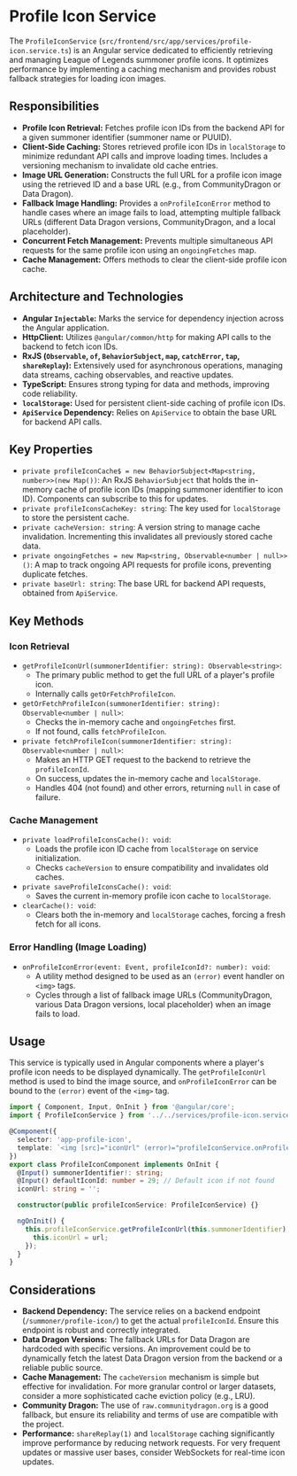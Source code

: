 # Profile Icon Service

The `ProfileIconService` (`src/frontend/src/app/services/profile-icon.service.ts`) is an Angular service dedicated to efficiently retrieving and managing League of Legends summoner profile icons. It optimizes performance by implementing a caching mechanism and provides robust fallback strategies for loading icon images.

## Responsibilities

- **Profile Icon Retrieval:** Fetches profile icon IDs from the backend API for a given summoner identifier (summoner name or PUUID).
- **Client-Side Caching:** Stores retrieved profile icon IDs in `localStorage` to minimize redundant API calls and improve loading times. Includes a versioning mechanism to invalidate old cache entries.
- **Image URL Generation:** Constructs the full URL for a profile icon image using the retrieved ID and a base URL (e.g., from CommunityDragon or Data Dragon).
- **Fallback Image Handling:** Provides a `onProfileIconError` method to handle cases where an image fails to load, attempting multiple fallback URLs (different Data Dragon versions, CommunityDragon, and a local placeholder).
- **Concurrent Fetch Management:** Prevents multiple simultaneous API requests for the same profile icon using an `ongoingFetches` map.
- **Cache Management:** Offers methods to clear the client-side profile icon cache.

## Architecture and Technologies

- **Angular `Injectable`:** Marks the service for dependency injection across the Angular application.
- **HttpClient:** Utilizes `@angular/common/http` for making API calls to the backend to fetch icon IDs.
- **RxJS (`Observable`, `of`, `BehaviorSubject`, `map`, `catchError`, `tap`, `shareReplay`):** Extensively used for asynchronous operations, managing data streams, caching observables, and reactive updates.
- **TypeScript:** Ensures strong typing for data and methods, improving code reliability.
- **`localStorage`:** Used for persistent client-side caching of profile icon IDs.
- **`ApiService` Dependency:** Relies on `ApiService` to obtain the base URL for backend API calls.

## Key Properties

- `private profileIconCache$ = new BehaviorSubject<Map<string, number>>(new Map())`: An RxJS `BehaviorSubject` that holds the in-memory cache of profile icon IDs (mapping summoner identifier to icon ID). Components can subscribe to this for updates.
- `private profileIconsCacheKey: string`: The key used for `localStorage` to store the persistent cache.
- `private cacheVersion: string`: A version string to manage cache invalidation. Incrementing this invalidates all previously stored cache data.
- `private ongoingFetches = new Map<string, Observable<number | null>>()`: A map to track ongoing API requests for profile icons, preventing duplicate fetches.
- `private baseUrl: string`: The base URL for backend API requests, obtained from `ApiService`.

## Key Methods

### Icon Retrieval

- `getProfileIconUrl(summonerIdentifier: string): Observable<string>`:
  - The primary public method to get the full URL of a player's profile icon.
  - Internally calls `getOrFetchProfileIcon`.
- `getOrFetchProfileIcon(summonerIdentifier: string): Observable<number | null>`:
  - Checks the in-memory cache and `ongoingFetches` first.
  - If not found, calls `fetchProfileIcon`.
- `private fetchProfileIcon(summonerIdentifier: string): Observable<number | null>`:
  - Makes an HTTP GET request to the backend to retrieve the `profileIconId`.
  - On success, updates the in-memory cache and `localStorage`.
  - Handles 404 (not found) and other errors, returning `null` in case of failure.

### Cache Management

- `private loadProfileIconsCache(): void`:
  - Loads the profile icon ID cache from `localStorage` on service initialization.
  - Checks `cacheVersion` to ensure compatibility and invalidates old caches.
- `private saveProfileIconsCache(): void`:
  - Saves the current in-memory profile icon cache to `localStorage`.
- `clearCache(): void`:
  - Clears both the in-memory and `localStorage` caches, forcing a fresh fetch for all icons.

### Error Handling (Image Loading)

- `onProfileIconError(event: Event, profileIconId?: number): void`:
  - A utility method designed to be used as an `(error)` event handler on `<img>` tags.
  - Cycles through a list of fallback image URLs (CommunityDragon, various Data Dragon versions, local placeholder) when an image fails to load.

## Usage

This service is typically used in Angular components where a player's profile icon needs to be displayed dynamically. The `getProfileIconUrl` method is used to bind the image source, and `onProfileIconError` can be bound to the `(error)` event of the `<img>` tag.

```typescript
import { Component, Input, OnInit } from '@angular/core';
import { ProfileIconService } from '../../services/profile-icon.service';

@Component({
  selector: 'app-profile-icon',
  template: `<img [src]="iconUrl" (error)="profileIconService.onProfileIconError($event, defaultIconId)" alt="Profile Icon">`,
})
export class ProfileIconComponent implements OnInit {
  @Input() summonerIdentifier!: string;
  @Input() defaultIconId: number = 29; // Default icon if not found
  iconUrl: string = '';

  constructor(public profileIconService: ProfileIconService) {}

  ngOnInit() {
    this.profileIconService.getProfileIconUrl(this.summonerIdentifier).subscribe(url => {
      this.iconUrl = url;
    });
  }
}
```

## Considerations

- **Backend Dependency:** The service relies on a backend endpoint (`/summoner/profile-icon/`) to get the actual `profileIconId`. Ensure this endpoint is robust and correctly integrated.
- **Data Dragon Versions:** The fallback URLs for Data Dragon are hardcoded with specific versions. An improvement could be to dynamically fetch the latest Data Dragon version from the backend or a reliable public source.
- **Cache Management:** The `cacheVersion` mechanism is simple but effective for invalidation. For more granular control or larger datasets, consider a more sophisticated cache eviction policy (e.g., LRU).
- **Community Dragon:** The use of `raw.communitydragon.org` is a good fallback, but ensure its reliability and terms of use are compatible with the project.
- **Performance:** `shareReplay(1)` and `localStorage` caching significantly improve performance by reducing network requests. For very frequent updates or massive user bases, consider WebSockets for real-time icon updates.
